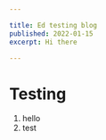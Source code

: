 ```yaml
---

title: Ed testing blog
published: 2022-01-15
excerpt: Hi there

---
```


# Testing

1. hello
2. test
